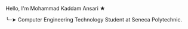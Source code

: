 Hello, I'm Mohammad Kaddam Ansari ★

╰┈➤ Computer Engineering Technology Student at Seneca Polytechnic.

